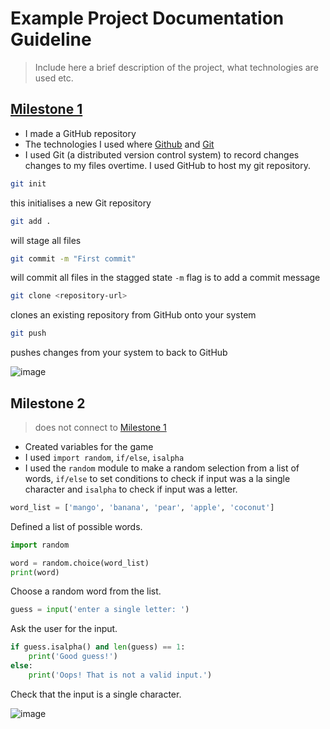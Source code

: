 # Example Project Documentation Guideline

> Include here a brief description of the project, what technologies are used etc.

## [Milestone 1](#m1)

- I made a GitHub repository
- The technologies I used where [Github](https://github.com/) and [Git](https://git-scm.com/)
- I used Git (a distributed version control system)  to record changes changes to my files overtime. I used GitHub to host my git repository.
 
```bash
git init
```
this initialises a new Git repository

```bash
git add .
```
will stage all files

```bash
git commit -m "First commit"
```
will commit all files in the stagged state `-m` flag is to add a commit message

```bash
git clone <repository-url>
```
clones an existing repository from GitHub onto your system

```bash
git push
```
pushes changes from your system to back to GitHub

![image](https://user-images.githubusercontent.com/67028414/203396676-f37c457b-1174-44ff-a699-3eb1112de41b.png)

## Milestone 2

> does not connect to [Milestone 1](#milestone-1)

- Created variables for the game
- I used `import random`, `if/else`, `isalpha` 
- I used the `random` module to make a random selection from a list of words, `if/else` to set conditions to check if input was a la single character and `isalpha` to check if input was a letter.

```python
word_list = ['mango', 'banana', 'pear', 'apple', 'coconut']
```
Defined a list of possible words.

```python
import random

word = random.choice(word_list)
print(word)
```
Choose a random word from the list.

```python
guess = input('enter a single letter: ')
```
Ask the user for the input.

```python
if guess.isalpha() and len(guess) == 1:
    print('Good guess!')
else:
    print('Oops! That is not a valid input.')
```
Check that the input is a single character.

![image](https://i.imgur.com/giuUFYe.png)


